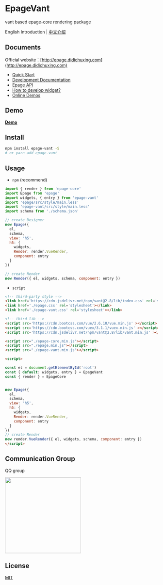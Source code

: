 # EpageVant

vant based [epage-core](https://github.com/epage-team/epage-core) rendering package

English Introduction | [中文介绍](./README.md)

## Documents

Official website：[http://epage.didichuxing.com](http://epage.didichuxing.com)

- [Quick Start](http://epage.didichuxing.com/usage/#快速起步)
- [Development Documentation](http://epage.didichuxing.com/developer/)
- [Epage API](http://epage.didichuxing.com/developer/epage.html)
- [How to develop widget?](http://epage.didichuxing.com/developer/widget.html)
- [Online Demos](http://epage.didichuxing.com/examples/)

## Demo

**[Demo](http://epage.didichuxing.com/examples/render.html)**

## Install

```sh
npm install epage-vant -S
# or yarn add epage-vant
```

## Usage

-  `npm` (recommend)

```js
import { render } from 'epage-core'
import Epage from 'epage'
import widgets, { entry } from 'epage-vant'
import 'epage/src/style/main.less'
import 'epage-vant/src/style/main.less'
import schema from './schema.json'

// create Designer
new Epage({
  el,
  schema,
  view: 'h5',
  h5: {
    widgets,
    Render: render.VueRender,
    component: entry
  }
})

// create Render
new Render({ el, widgets, schema, component: entry })
```

-  `script`

```html
<!-- third-party style -->
<link href='https://cdn.jsdelivr.net/npm/vant@2.8/lib/index.css' rel='stylesheet'></link>
<link href='./epage.css' rel='stylesheet'></link>
<link href='./epage-vant.css' rel='stylesheet'></link>

<!-- third lib -->
<script src='https://cdn.bootcss.com/vue/2.6.10/vue.min.js' ></script>
<script src='https://cdn.bootcss.com/vuex/3.1.1/vuex.min.js' ></script>
<script src='https://cdn.jsdelivr.net/npm/vant@2.8/lib/vant.min.js' ></script>

<script src="./epage-core.min.js"></script>
<script src="./epage.min.js"></script>
<script src="./epage-vant.min.js"></script>

<script>

const el = document.getElementById('root')
const { default: widgets, entry } = EpageVant
const { render } = EpageCore


new Epage({
  el,
  schema,
  view: 'h5',
  h5: {
    widgets,
    Render: render.VueRender,
    component: entry
  }
})
// create Render
new render.VueRender({ el, widgets, schema, component: entry })
</script>

```

## Communication Group

QQ group

<img src="https://img-hxy021.didistatic.com/static/star/epage-qrcode-qq.png" width="250">

## License

[MIT](http://opensource.org/licenses/MIT)
